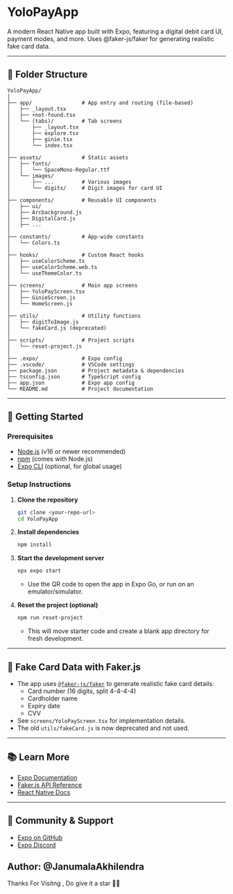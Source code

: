 # YoloPayApp

A modern React Native app built with Expo, featuring a digital debit card UI, payment modes, and more. Uses @faker-js/faker for generating realistic fake card data.

---

## 📁 Folder Structure

```
YoloPayApp/
│
├── app/                # App entry and routing (file-based)
│   ├── _layout.tsx
│   ├── +not-found.tsx
│   └── (tabs)/         # Tab screens
│       ├── _layout.tsx
│       ├── explore.tsx
│       ├── ginie.tsx
│       └── index.tsx
│
├── assets/             # Static assets
│   ├── fonts/
│   │   └── SpaceMono-Regular.ttf
│   └── images/
│       ├── ...         # Various images
│       └── digits/     # Digit images for card UI
│
├── components/         # Reusable UI components
│   ├── ui/
│   ├── Arcbackground.js
│   ├── DigitalCard.js
│   ├── ...
│
├── constants/          # App-wide constants
│   └── Colors.ts
│
├── hooks/              # Custom React hooks
│   ├── useColorScheme.ts
│   ├── useColorScheme.web.ts
│   └── useThemeColor.ts
│
├── screens/            # Main app screens
│   ├── YoloPayScreen.tsx
│   ├── GinieScreen.js
│   └── HomeScreen.js
│
├── utils/              # Utility functions
│   ├── digitToImage.js
│   └── fakeCard.js (deprecated)
│
├── scripts/            # Project scripts
│   └── reset-project.js
│
├── .expo/              # Expo config
├── .vscode/            # VSCode settings
├── package.json        # Project metadata & dependencies
├── tsconfig.json       # TypeScript config
├── app.json            # Expo app config
└── README.md           # Project documentation
```

---

## 🚀 Getting Started

### Prerequisites
- [Node.js](https://nodejs.org/) (v16 or newer recommended)
- [npm](https://www.npmjs.com/) (comes with Node.js)
- [Expo CLI](https://docs.expo.dev/get-started/installation/) (optional, for global usage)

### Setup Instructions

1. **Clone the repository**
   ```bash
   git clone <your-repo-url>
   cd YoloPayApp
   ```

2. **Install dependencies**
   ```bash
   npm install
   ```

3. **Start the development server**
   ```bash
   npx expo start
   ```
   - Use the QR code to open the app in Expo Go, or run on an emulator/simulator.

4. **Reset the project (optional)**
   ```bash
   npm run reset-project
   ```
   - This will move starter code and create a blank app directory for fresh development.

---

## 🧪 Fake Card Data with Faker.js

- The app uses [`@faker-js/faker`](https://fakerjs.dev/api/) to generate realistic fake card details:
  - Card number (16 digits, split 4-4-4-4)
  - Cardholder name
  - Expiry date
  - CVV
- See `screens/YoloPayScreen.tsx` for implementation details.
- The old `utils/fakeCard.js` is now deprecated and not used.

---

## 📚 Learn More
- [Expo Documentation](https://docs.expo.dev/)
- [Faker.js API Reference](https://fakerjs.dev/api/)
- [React Native Docs](https://reactnative.dev/)

---

## 🤝 Community & Support
- [Expo on GitHub](https://github.com/expo/expo)
- [Expo Discord](https://chat.expo.dev)


## Author: @JanumalaAkhilendra 
Thanks For Visitng , Do give it a star 🌟🌟